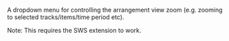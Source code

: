 A dropdown menu for controlling the arrangement view zoom (e.g. zooming to selected tracks/items/time period etc).

Note: This requires the SWS extension to work.
